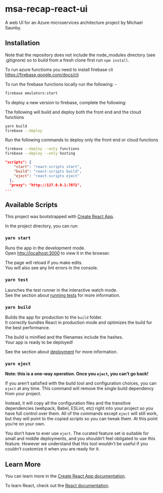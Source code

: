 # msa-recap-react-ui

A web UI for an Azure microservices architecture project by Michael Saunby.

## Installation

Note that the repository does not include the node_modules directory (see .gitignore) so to build from a fresh
clone first run `npm install`.

To run azure functioms you need to install firebase cli <https://firebase.google.com/docs/cli>

To run the firebase functions locally run the following: -

```sh
firebase emulators:start
```

To deploy a new version to firebase, complete the following:

The following will build and deploy both the front end and the cloud functions

```sh
yarn build
firebase --deploy
```

Run the following commands to deploy only the front end or cloud functions

```sh
firebase --deploy --only functions
firebase --deploy --only hosting
```

```json
"scripts": {
    "start": "react-scripts start",
    "build": "react-scripts build",
    "eject": "react-scripts eject"
  },
  "proxy": "http://127.0.0.1:7071",
...
```

## Available Scripts

This project was bootstrapped with [Create React App](https://github.com/facebook/create-react-app).

In the project directory, you can run:

### `yarn start`

Runs the app in the development mode.<br />
Open [http://localhost:3000](http://localhost:3000) to view it in the browser.

The page will reload if you make edits.<br />
You will also see any lint errors in the console.

### `yarn test`

Launches the test runner in the interactive watch mode.<br />
See the section about [running tests](https://facebook.github.io/create-react-app/docs/running-tests) for more information.

### `yarn build`

Builds the app for production to the `build` folder.<br />
It correctly bundles React in production mode and optimizes the build for the best performance.

The build is minified and the filenames include the hashes.<br />
Your app is ready to be deployed!

See the section about [deployment](https://facebook.github.io/create-react-app/docs/deployment) for more information.

### `yarn eject`

**Note: this is a one-way operation. Once you `eject`, you can’t go back!**

If you aren’t satisfied with the build tool and configuration choices, you can `eject` at any time. This command will remove the single build dependency from your project.

Instead, it will copy all the configuration files and the transitive dependencies (webpack, Babel, ESLint, etc) right into your project so you have full control over them. All of the commands except `eject` will still work, but they will point to the copied scripts so you can tweak them. At this point you’re on your own.

You don’t have to ever use `eject`. The curated feature set is suitable for small and middle deployments, and you shouldn’t feel obligated to use this feature. However we understand that this tool wouldn’t be useful if you couldn’t customize it when you are ready for it.

## Learn More

You can learn more in the [Create React App documentation](https://facebook.github.io/create-react-app/docs/getting-started).

To learn React, check out the [React documentation](https://reactjs.org/).
